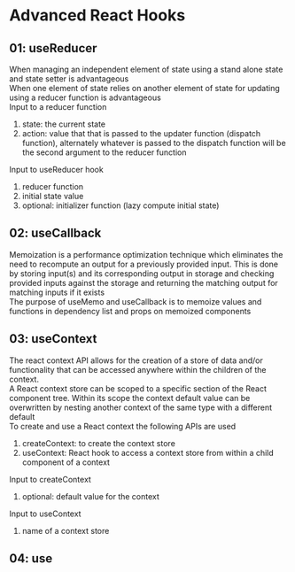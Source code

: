 # Advanced React Hooks

## 01: useReducer
When managing an independent element of state using a stand alone state and state setter is advantageous  
When one element of state relies on another element of state for updating using a reducer function is advantageous  
Input to a reducer function  
1. state: the current state
2. action: value that that is passed to the updater function (dispatch function), alternately whatever is passed to the dispatch function will be the second argument to the reducer function  

Input to useReducer hook  
1. reducer function
2. initial state value
3. optional: initializer function (lazy compute initial state)

## 02: useCallback 
Memoization is a performance optimization technique which eliminates the need to recompute an output for a previously provided input. This is done by storing input(s) and its corresponding output in storage and checking provided inputs against the storage and returning the matching output for matching inputs if it exists  
The purpose of useMemo and useCallback is to memoize values and functions in dependency list and props on memoized components   

## 03: useContext
The react context API allows for the creation of a store of data and/or functionality that can be accessed anywhere within the children of the context.  
A React context store can be scoped to a specific section of the React component tree. Within its scope the context default value can be overwritten by nesting another context of the same type with a different default  
To create and use a React context the following APIs are used  
1. createContext: to create the context store 
2. useContext: React hook to access a context store from within a child component of a context

Input to createContext  
1. optional: default value for the context 

Input to useContext  
1. name of a context store

## 04: use